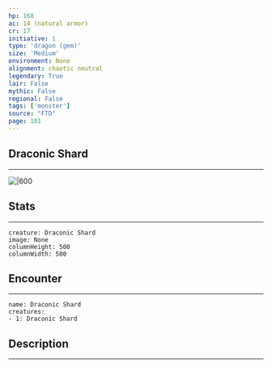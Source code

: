 ```yaml
---
hp: 168
ac: 14 (natural armor)
cr: 17
initiative: 1
type: 'dragon (gem)'    
size: 'Medium'
environment: None
alignment: chaotic neutral
legendary: True
lair: False
mythic: False
regional: False
tags: ['monster']
source: "FTD"
page: 181
---
```


## Draconic Shard
---

![|600](D:/Program%20Files/5e.tools/img/bestiary/FTD/Draconic%20Shard.webp)

## Stats
---

```statblock
creature: Draconic Shard
image: None
columnHeight: 500
columnWidth: 500
```

## Encounter
---

```encounter-table
name: Draconic Shard
creatures:
- 1: Draconic Shard
```

## Description
---




